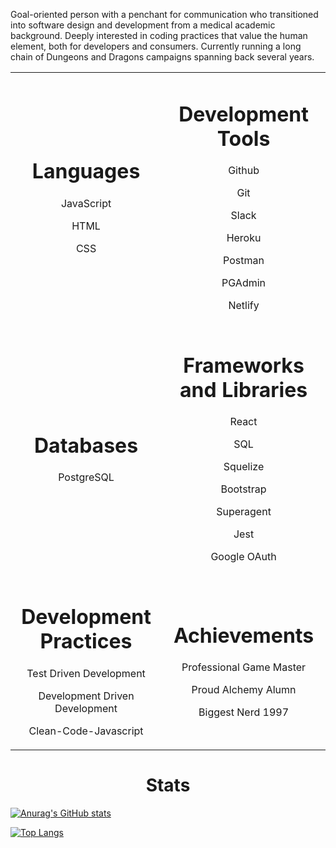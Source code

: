 Goal-oriented person with a penchant for communication who transitioned into software design and development from a medical academic background. Deeply interested in coding practices that value the human element, both for developers and consumers. Currently running a long chain of Dungeons and Dragons campaigns spanning back several years.

| | |
|:-------------------------:|:-------------------------:|
|<h1 align="center">Languages</h1><p align="center">JavaScript</p><p align="center">HTML</p><p align="center">CSS</p>|<h1 align="center">Development Tools</h1><p align="center">Github</p><p align="center">Git</p><p align="center">Slack</p><p align="center">Heroku</p><p align="center">Postman</p><p align="center">PGAdmin</p><p align="center">Netlify</p>|
|<h1 align="center">Databases</h1><p align="center">PostgreSQL</p>|<h1 align="center">Frameworks and Libraries</h1><p align="center">React</p><p align="center">SQL</p><p align="center">Squelize</p><p align="center">Bootstrap</p><p align="center">Superagent</p><p align="center">Jest</p><p align="center">Google OAuth</p>|
|<h1 align="center">Development Practices</h1><p>Test Driven Development</p><p>Development Driven Development</p><p>Clean-Code-Javascript</p>|<h1>Achievements</h1><p>Professional Game Master</p><p>Proud Alchemy Alumn</p><p>Biggest Nerd 1997</p>|

<h1 align="center">Stats</h1>

[![Anurag's GitHub stats](https://github-readme-stats.vercel.app/api?username=MissaelOrtiz)](https://github.com/anuraghazra/github-readme-stats)

[![Top Langs](https://github-readme-stats.vercel.app/api/top-langs/?username=anuraghazra)](https://github.com/anuraghazra/github-readme-stats)
